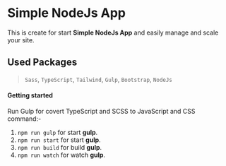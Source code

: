 # Simple NodeJs App

This is create for start **Simple NodeJs App** and easily manage and scale your site.

## Used Packages

> `Sass`, `TypeScript`, `Tailwind`, `Gulp`, `Bootstrap`, `NodeJs`

#### Getting started

Run Gulp for covert TypeScript and SCSS to JavaScript and CSS command:-

1. `npm run gulp` for start **gulp**.
2. `npm run start` for start **gulp**.
3. `npm run build` for build **gulp**.
4. `npm run watch` for watch **gulp**.
